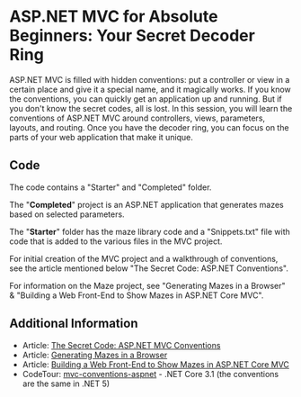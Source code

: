 ASP.NET MVC for Absolute Beginners: Your Secret Decoder Ring
=====================================
ASP&#46;NET MVC is filled with hidden conventions: put a controller or view in a certain place and give it a special name, and it magically works. If you know the conventions, you can quickly get an application up and running. But if you don't know the secret codes, all is lost. In this session, you will learn the conventions of ASP&#46;NET MVC around controllers, views, parameters, layouts, and routing. Once you have the decoder ring, you can focus on the parts of your web application that make it unique.

Code
----------
The code contains a "Starter" and "Completed" folder.  

The "**Completed**" project is an ASP&#46;NET application that generates mazes based on selected parameters.  

The "**Starter**" folder has the maze library code and a "Snippets.txt" file with code that is added to the various files in the MVC project.  

For initial creation of the MVC project and a walkthrough of conventions, see the article mentioned below "The Secret Code: ASP&#46;NET Conventions".  

For information on the Maze project, see "Generating Mazes in a Browser" & "Building a Web Front-End to Show Mazes in ASP&#46;NET Core MVC".  

Additional Information
----------
* Article: [The Secret Code: ASP.NET MVC Conventions](https://jeremybytes.blogspot.com/2020/02/the-secret-code-aspnet-mvc-conventions.html)
* Article: [Generating Mazes in a Browser](https://jeremybytes.blogspot.com/2020/01/generating-mazes-in-browser.html)
* Article: [Building a Web Front-End to Show Mazes in ASP.NET Core MVC](https://jeremybytes.blogspot.com/2020/01/building-web-front-end-to-show-mazes-in.html)
* CodeTour: [mvc-conventions-aspnet](https://github.com/jeremybytes/mvc-conventions-aspnet) - .NET Core 3.1 (the conventions are the same in .NET 5)